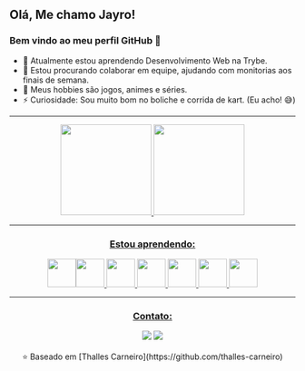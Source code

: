 
<!--
**Jayromberg/Jayromberg** is a ✨ _special_ ✨ repository because its `README.md` (this file) appears on your GitHub profile.

Here are some ideas to get you started:

- 🔭 I’m currently working on ...
- 🌱 I’m currently learning ...
- 👯 I’m looking to collaborate on ...
- 🤔 I’m looking for help with ...
- 💬 Ask me about ...
- 📫 How to reach me: ...
- 😄 Pronouns: ...
- ⚡ Fun fact: ...
-->

## Olá, Me chamo Jayro! 
### Bem vindo ao meu perfil GitHub 👋

- 🌱 Atualmente estou aprendendo Desenvolvimento Web na Trybe.
- 👯 Estou procurando colaborar em equipe, ajudando com monitorias aos finais de semana.
- 💬 Meus hobbies são jogos, animes e séries.
- ⚡ Curiosidade: Sou muito bom no boliche e corrida de kart. (Eu acho! :sweat_smile:)

---

<div align="center">
<a href="https://github.com/Jayromberg">
<img height="160em" src="https://github-readme-stats.vercel.app/api/top-langs/?username=Jayromberg&layout=compact&langs_count=7&theme=dracula"/> 
<img height="160em" src="https://github-readme-stats.vercel.app/api?username=Jayromberg&show_icons=true&theme=dracula&include_all_commits=true&count_private=true"/>

       
---           
  
### Estou aprendendo:

<img src="https://cdn.jsdelivr.net/gh/devicons/devicon/icons/linux/linux-original.svg" width="50" height="50"/><img src="https://cdn.jsdelivr.net/gh/devicons/devicon/icons/git/git-original.svg" width="50" height="50"/> <img src="https://cdn.jsdelivr.net/gh/devicons/devicon/icons/html5/html5-original-wordmark.svg" width="50" height="50"/> <img src="https://cdn.jsdelivr.net/gh/devicons/devicon/icons/css3/css3-original-wordmark.svg" width="50" height="50"/> <img src="https://cdn.jsdelivr.net/gh/devicons/devicon/icons/javascript/javascript-original.svg" width="50" height="50"/> <img src="https://cdn.jsdelivr.net/gh/devicons/devicon/icons/react/react-original-wordmark.svg" width="50" height="50"/> <img src="https://cdn.jsdelivr.net/gh/devicons/devicon/icons/jest/jest-plain.svg" width="50" height="50"/>   

---           
       
### Contato:

<div>
<a href = "mailto:jayro.dev@gmail.com"><img src="https://img.shields.io/badge/Gmail-D14836?style=for-the-badge&logo=gmail&logoColor=white" target="_blank"></a>
<a href="https://www.linkedin.com/in/jayromberg-lima-santos" target="_blank"><img src="https://img.shields.io/badge/-LinkedIn-%230077B5?style=for-the-badge&logo=linkedin&logoColor=white" target="_blank"></a>   
</div>
<br> 
⭐️ Baseado em [Thalles Carneiro](https://github.com/thalles-carneiro) 
</div>
